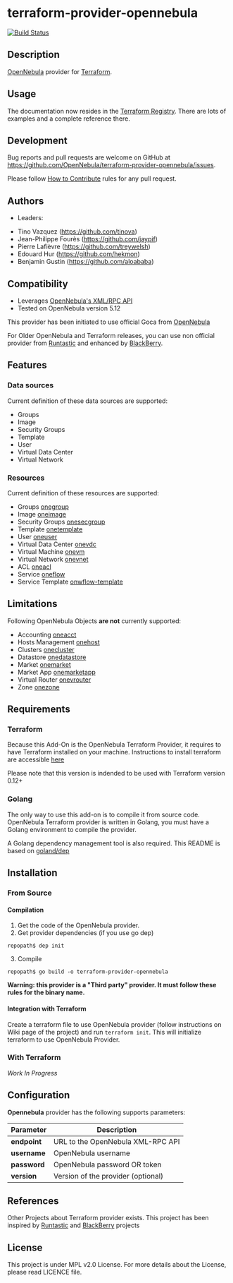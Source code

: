 # terraform-provider-opennebula

[![Build Status](https://travis-ci.org/OpenNebula/terraform-provider-opennebula.svg?branch=master)](https://travis-ci.org/OpenNebula/terraform-provider-opennebula)

## Description

[OpenNebula](https://opennebula.io/) provider for [Terraform](https://www.terraform.io/).

## Usage

The documentation now resides in the [Terraform Registry](https://registry.terraform.io/providers/OpenNebula/opennebula/latest/docs). There are lots of examples and a complete reference there.

## Development

Bug reports and pull requests are welcome on GitHub at
https://github.com/OpenNebula/terraform-provider-opennebula/issues.

Please follow [How to Contribute](https://github.com/OpenNebula/one/wiki/How-to-participate-in-Add_on-Development) rules for any pull request.

## Authors

* Leaders:

- Tino Vazquez (https://github.com/tinova)
- Jean-Philippe Fourès (https://github.com/jaypif)
- Pierre Lafièvre (https://github.com/treywelsh)
- Edouard Hur (https://github.com/hekmon)
- Benjamin Gustin (https://github.com/aloababa)

## Compatibility

* Leverages [OpenNebula's XML/RPC API](https://docs.opennebula.io/5.12/integration/system_interfaces/api.html)
* Tested on OpenNebula version 5.12

This provider has been initiated to use official Goca from [OpenNebula](https://github.com/OpenNebula/one)

For Older OpenNebula and Terraform releases, you can use non official provider from [Runtastic](https://github.com/runtastic/terraform-provider-opennebula) and enhanced by [BlackBerry](https://github.com/blackberry/terraform-provider-opennebula).

## Features

### Data sources

Current definition of these data sources are supported:
* Groups
* Image
* Security Groups
* Template
* User
* Virtual Data Center
* Virtual Network

### Resources

Current definition of these resources are supported:
* Groups [onegroup](https://docs.opennebula.io/5.12/integration/system_interfaces/api.html#onegroup)
* Image [oneimage](https://docs.opennebula.io/5.12/integration/system_interfaces/api.html#oneimage)
* Security Groups [onesecgroup](https://docs.opennebula.io/5.12/integration/system_interfaces/api.html#onesecgroup)
* Template [onetemplate](https://docs.opennebula.io/5.12/integration/system_interfaces/api.html#onetemplate)
* User [oneuser](https://docs.opennebula.io/5.12/integration/system_interfaces/api.html#oneuser)
* Virtual Data Center [onevdc](https://docs.opennebula.io/5.12/integration/system_interfaces/api.html#onevdc)
* Virtual Machine [onevm](https://docs.opennebula.io/5.12/integration/system_interfaces/api.html#onevm)
* Virtual Network [onevnet](https://docs.opennebula.io/5.12/integration/system_interfaces/api.html#onevnet)
* ACL [oneacl](https://docs.opennebula.io/5.12/integration/system_interfaces/api.html#oneacl)
* Service [oneflow](http://docs.opennebula.io/5.12/integration/system_interfaces/appflow_api.html#service)
* Service Template [onwflow-template](http://docs.opennebula.io/5.12/integration/system_interfaces/appflow_api.html#service-template)

## Limitations

Following OpenNebula Objects **are not** currently supported:
* Accounting [oneacct](https://docs.opennebula.io/5.12/integration/system_interfaces/api.html#oneacct)
* Hosts Management [onehost](https://docs.opennebula.io/5.12/integration/system_interfaces/api.html#onehost)
* Clusters [onecluster](https://docs.opennebula.io/5.12/integration/system_interfaces/api.html#onecluster)
* Datastore [onedatastore](https://docs.opennebula.io/5.12/integration/system_interfaces/api.html#onedatastore)
* Market [onemarket](https://docs.opennebula.io/5.12/integration/system_interfaces/api.html#onemarket)
* Market App [onemarketapp](https://docs.opennebula.io/5.12/integration/system_interfaces/api.html#onemarketapp)
* Virtual Router [onevrouter](https://docs.opennebula.io/5.12/integration/system_interfaces/api.html#onevrouter)
* Zone [onezone](https://docs.opennebula.io/5.12/integration/system_interfaces/api.html#onezone)

## Requirements

### Terraform

Because this Add-On is the OpenNebula Terraform Provider, it requires to have Terraform installed on your machine.
Instructions to install terraform are accessible [here](https://learn.hashicorp.com/terraform/getting-started/install)

Please note that this version is indended to be used with Terraform version 0.12+

### Golang

The only way to use this add-on is to compile it from source code.
OpenNebula Terraform provider is written in Golang, you must have a Golang environment to compile the provider.

A Golang dependency management tool is also required. This README is based on [goland/dep](https://github.com/golang/dep)

## Installation

### From Source

#### Compilation

1. Get the code of the OpenNebula provider.
2. Get provider dependencies (if you use go dep)
```
repopath$ dep init
```
3. Compile
```
repopath$ go build -o terraform-provider-opennebula
```

**Warning: this provider is a "Third party" provider. It must follow these rules for the binary name.**

#### Integration with Terraform

Create a terraform file to use OpenNebula provider (follow instructions on Wiki page of the project) and run `terraform init`.
This will initialize terraform to use OpenNebula Provider.

### With Terraform

*Work In Progress*

## Configuration

**Opennebula** provider has the following supports parameters:

| **Parameter** | **Description**                       |
| --------- | --------------------------------- |
| **endpoint**  | URL to the OpenNebula XML-RPC API |
| **username**  | OpenNebula username               |
| **password**  | OpenNebula password OR token      |
| **version**   | Version of the provider (optional) |

## References

Other Projects about Terraform provider exists. This project has been inspired by [Runtastic](https://github.com/runtastic/terraform-provider-opennebula) and [BlackBerry](https://github.com/blackberry/terraform-provider-opennebula) projects

## License

This project is under MPL v2.0 License. For more details about the License, please read LICENCE file.
